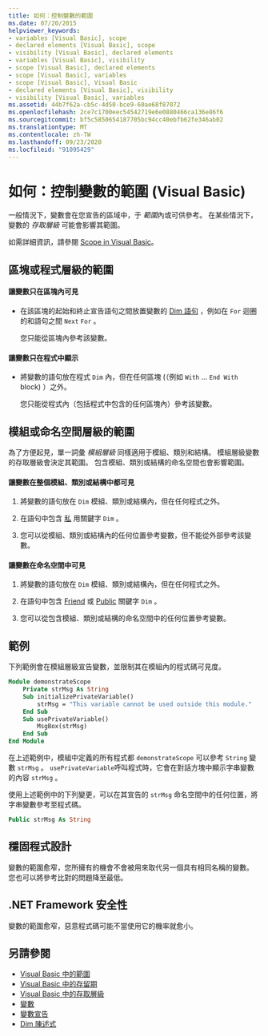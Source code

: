 ```yaml
---
title: 如何：控制變數的範圍
ms.date: 07/20/2015
helpviewer_keywords:
- variables [Visual Basic], scope
- declared elements [Visual Basic], scope
- visibility [Visual Basic], declared elements
- variables [Visual Basic], visibility
- scope [Visual Basic], declared elements
- scope [Visual Basic], variables
- scope [Visual Basic], Visual Basic
- declared elements [Visual Basic], visibility
- visibility [Visual Basic], variables
ms.assetid: 44b7f62a-cb5c-4d50-bce9-60ae68f87072
ms.openlocfilehash: 2ce7c1700eec54542719e6e0880466ca136e86f6
ms.sourcegitcommit: bf5c5850654187705bc94cc40ebfb62fe346ab02
ms.translationtype: MT
ms.contentlocale: zh-TW
ms.lasthandoff: 09/23/2020
ms.locfileid: "91095429"
---
```

# <a name="how-to-control-the-scope-of-a-variable-visual-basic"></a>如何：控制變數的範圍 (Visual Basic)

一般情況下，變數會在您宣告的區域中，于 *範圍*內或可供參考。 在某些情況下，變數的 *存取層級* 可能會影響其範圍。  
  
 如需詳細資訊，請參閱 [Scope in Visual Basic](scope.md)。  
  
## <a name="scope-at-block-or-procedure-level"></a>區塊或程式層級的範圍  
  
#### <a name="to-make-a-variable-visible-only-within-a-block"></a>讓變數只在區塊內可見  
  
- 在該區塊的起始和終止宣告語句之間放置變數的 [Dim 語句](../../../language-reference/statements/dim-statement.md) ，例如在 `For` 迴圈的和語句之間 `Next` `For` 。  
  
     您只能從區塊內參考該變數。  
  
#### <a name="to-make-a-variable-visible-only-within-a-procedure"></a>讓變數只在程式中顯示  
  
- 將變數的語句放在程式 `Dim` 內，但在任何區塊 (（例如 `With` ... `End With` block) ）之外。  
  
     您只能從程式內（包括程式中包含的任何區塊內）參考該變數。  
  
## <a name="scope-at-module-or-namespace-level"></a>模組或命名空間層級的範圍  

 為了方便起見，單一詞彙 *模組層級* 同樣適用于模組、類別和結構。 模組層級變數的存取層級會決定其範圍。 包含模組、類別或結構的命名空間也會影響範圍。  
  
#### <a name="to-make-a-variable-visible-throughout-a-module-class-or-structure"></a>讓變數在整個模組、類別或結構中都可見  
  
1. 將變數的語句放在 `Dim` 模組、類別或結構內，但在任何程式之外。  
  
2. 在語句中包含 [私](../../../language-reference/modifiers/private.md) 用關鍵字 `Dim` 。  
  
3. 您可以從模組、類別或結構內的任何位置參考變數，但不能從外部參考該變數。  
  
#### <a name="to-make-a-variable-visible-throughout-a-namespace"></a>讓變數在命名空間中可見  
  
1. 將變數的語句放在 `Dim` 模組、類別或結構內，但在任何程式之外。  
  
2. 在語句中包含 [Friend](../../../language-reference/modifiers/friend.md) 或 [Public](../../../language-reference/modifiers/public.md) 關鍵字 `Dim` 。  
  
3. 您可以從包含模組、類別或結構的命名空間中的任何位置參考變數。  
  
## <a name="example"></a>範例  

 下列範例會在模組層級宣告變數，並限制其在模組內的程式碼可見度。  
  
```vb  
Module demonstrateScope  
    Private strMsg As String  
    Sub initializePrivateVariable()  
        strMsg = "This variable cannot be used outside this module."  
    End Sub  
    Sub usePrivateVariable()  
        MsgBox(strMsg)  
    End Sub  
End Module  
```  
  
 在上述範例中，模組中定義的所有程式都 `demonstrateScope` 可以參考 `String` 變數 `strMsg` 。 `usePrivateVariable`呼叫程式時，它會在對話方塊中顯示字串變數的內容 `strMsg` 。  
  
 使用上述範例中的下列變更，可以在其宣告的 `strMsg` 命名空間中的任何位置，將字串變數參考至程式碼。  
  
```vb  
Public strMsg As String  
```  
  
## <a name="robust-programming"></a>穩固程式設計  

 變數的範圍愈窄，您所擁有的機會不會被用來取代另一個具有相同名稱的變數。 您也可以將參考比對的問題降至最低。  
  
## <a name="net-framework-security"></a>.NET Framework 安全性  

 變數的範圍愈窄，惡意程式碼可能不當使用它的機率就愈小。  
  
## <a name="see-also"></a>另請參閱

- [Visual Basic 中的範圍](scope.md)
- [Visual Basic 中的存留期](lifetime.md)
- [Visual Basic 中的存取層級](access-levels.md)
- [變數](../variables/index.md)
- [變數宣告](../variables/variable-declaration.md)
- [Dim 陳述式](../../../language-reference/statements/dim-statement.md)
